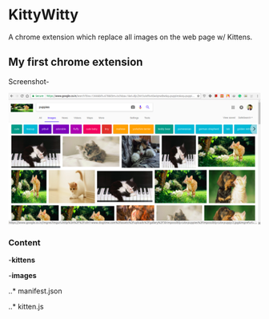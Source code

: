 # KittyWitty

A chrome extension which replace all images on the web page w/ Kittens.

## My first chrome extension

Screenshot-

![Screenshot](https://github.com/varshneydevansh/KittyWitty/blob/master/Screenshot%20from%202017-11-25%2014-56-38.png)

### Content

-**kittens**

-**images**

..* manifest.json

..* kitten.js
